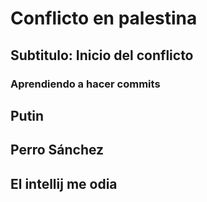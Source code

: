 # Conflicto en palestina

## Subtitulo: Inicio del conflicto

###  Aprendiendo a hacer commits

## Putin

## Perro Sánchez

## El intellij me odia
